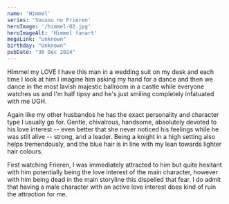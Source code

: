 ```yaml
---
name: 'Himmel'
series: 'Sousou no Frieren'
heroImage: '/himmel-02.jpg'
heroImageAlt: 'Himmel fanart'
megaLink: "unknown"
birthday: "Unknown"
pubDate: "30 Dec 2024"
---
```

Himmel my LOVE I have this man in a wedding suit on my desk and each time I look at him I imagine him asking my hand for a dance and then we dance in the most lavish majestic ballroom in a castle while everyone watches us and I'm half tipsy and he's just smiling completely infatuated with me UGH. 

Again like my other husbandos he has the exact personality and character type I usually go for. Gentle, chivalrous, handsome, absolutely devoted to his love interest -- even better that she never noticed his feelings while he was still alive -- strong, and a leader. Being a knight in a high setting also helps tremendously, and the blue hair is in line with my lean towards lighter hair colours.

First watching Frieren, I was immediately attracted to him but quite hesitant with him potentially being the love interest of the main character, however with him being dead in the main storyline this dispelled that fear. I do admit that having a male character with an active love interest does kind of ruin the attraction for me. 